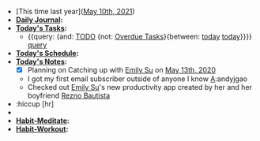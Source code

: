 - [This time last year]([May 10th, 2021](<May 10th, 2021.md>))
- **[Daily Journal](<Daily Journal.md>):**
- **[Today's Tasks](<Today's Tasks.md>):**
    - {{query: {and: [TODO](<TODO.md>) {not: [Overdue Tasks](<Overdue Tasks.md>)}{between: [today](<today.md>) [today](<today.md>)}}}} [query](<query.md>)
- **[Today's Schedule](<Today's Schedule.md>):**
- **[Today's Notes](<Today's Notes.md>):**
    - [x] Planning on Catching up with [Emily Su](<Emily Su.md>) on [May 13th, 2020](<May 13th, 2020.md>)
    - I got my first email subscriber outside of anyone I know [A](<A.md>):andyjgao
    - Checked out [Emily Su](<Emily Su.md>)'s new productivity app created by her and her boyfriend [Rezno Bautista](<Rezno Bautista.md>)
- :hiccup [hr]
- 
- **[Habit-Meditate](<Habit-Meditate.md>):**
- **[Habit-Workout](<Habit-Workout.md>):**
